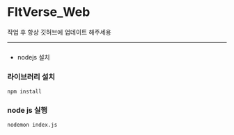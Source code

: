 # FItVerse_Web
작업 후 항상 깃허브에 업데이트 해주세용

-----------
###
- nodejs 설치

### 라이브러리 설치
```
npm install
```

### node js 실행
```
nodemon index.js
```
